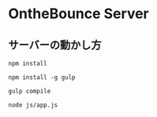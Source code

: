 # OntheBounce Server

## サーバーの動かし方

`npm install`

`npm install -g gulp`

`gulp compile`

`node js/app.js`
